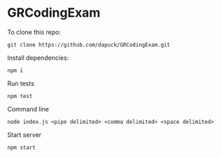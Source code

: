 # GRCodingExam

To clone this repo:

`git clone https://github.com/dapuck/GRCodingExam.git`

Install dependencies:

`npm i`

Run tests

`npm test`

Command line

`node index.js <pipe delimited> <comma delimited> <space delimited>`

Start server

`npm start`
